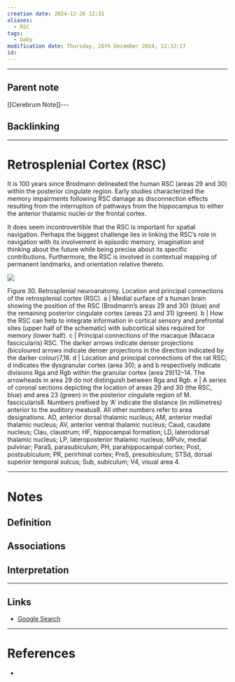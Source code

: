 ```yaml
---
creation date: 2024-12-26 12:31
aliases:
  - RSC
tags:
  - baby
modification date: Thursday, 26th December 2024, 12:32:17
id:
---
```

---

## Parent note
[[Cerebrum Note]]---
## Backlinking


---
# Retrosplenial Cortex (RSC)

It is 100 years since Brodmann delineated the human RSC (areas 29 and 30) within the posterior cingulate region. Early studies characterized the memory impairments following RSC damage as disconnection effects resulting from the interruption of pathways from the hippocampus to either the anterior thalamic nuclei or the frontal cortex.

It does seem incontrovertible that the RSC is important for spatial navigation. Perhaps the biggest challenge lies in linking the RSC’s role in navigation with its involvement in episodic memory, imagination and thinking about the future while being precise about its specific contributions. Furthermore, the RSC is involved in contextual mapping of permanent landmarks, and orientation relative thereto.

![](<2 - Source Material/Masters/attachments/Attachment 24.png>)

Figure 30. Retrosplenial neuroanatomy. Location and principal connections of the retrosplenial cortex (RSC). a | Medial surface of a human brain showing the position of the RSC (Brodmann’s areas 29 and 30) (blue) and the remaining posterior cingulate cortex (areas 23 and 31) (green). b | How the RSC can help to integrate information in cortical sensory and prefrontal sites (upper half of the schematic) with subcortical sites required for memory (lower half). c | Principal connections of the macaque (Macaca fascicularis) RSC. The darker arrows indicate denser projections (bicoloured arrows indicate denser projections in the direction indicated by the darker colour)7,16. d | Location and principal connections of the rat RSC; d indicates the dysgranular cortex (area 30); a and b respectively indicate divisions Rga and Rgb within the granular cortex (area 29)12–14. The arrowheads in area 29 do not distinguish between Rga and Rgb. e | A series of coronal sections depicting the location of areas 29 and 30 (the RSC, blue) and area 23 (green) in the posterior cingulate region of M. fascicularis8. Numbers prefixed by ‘A’ indicate the distance (in millimetres) anterior to the auditory meatus8. All other numbers refer to area designations. AD, anterior dorsal thalamic nucleus; AM, anterior medial thalamic nucleus; AV, anterior ventral thalamic nucleus; Caud, caudate nucleus; Clau, claustrum; HF, hippocampal formation; LD, laterodorsal thalamic nucleus; LP, lateroposterior thalamic nucleus; MPulv, medial pulvinar; ParaS, parasubiculum; PH, parahippocampal cortex; Post, postsubiculum; PR, perirhinal cortex; PreS, presubiculum; STSd, dorsal superior temporal sulcus; Sub, subiculum; V4, visual area 4.

---
# Notes

## Definition

## Associations

## Interpretation

---
## Links
- [Google Search](https://www.google.com/search?q=Retrosplenial+Cortex)

---
# References
+ 

